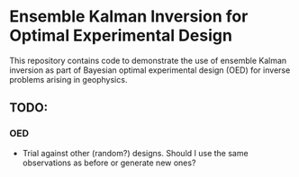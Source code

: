 # Ensemble Kalman Inversion for Optimal Experimental Design

This repository contains code to demonstrate the use of ensemble Kalman inversion as part of Bayesian optimal experimental design (OED) for inverse problems arising in geophysics.

## TODO:
### OED
 - Trial against other (random?) designs. Should I use the same observations as before or generate new ones? 